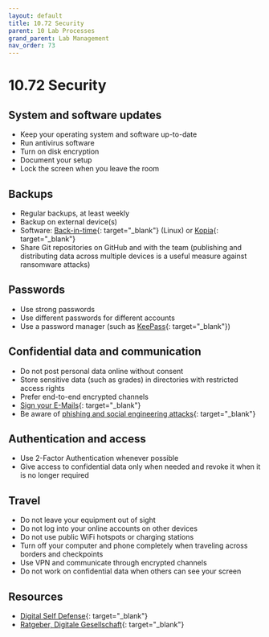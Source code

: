 ```yaml
---
layout: default
title: 10.72 Security
parent: 10 Lab Processes
grand_parent: Lab Management
nav_order: 73
---
```


# 10.72 Security

## System and software updates

- Keep your operating system and software up-to-date
- Run antivirus software
- Turn on disk encryption
- Document your setup
- Lock the screen when you leave the room

## Backups

- Regular backups, at least weekly
- Backup on external device(s)
- Software: [Back-in-time](https://github.com/bit-team/backintime){: target="_blank"} (Linux) or [Kopia](https://github.com/kopia/kopia?tab=readme-ov-file){: target="_blank"}
- Share Git repositories on GitHub and with the team (publishing and distributing data across multiple devices is a useful measure against ransomware attacks)

## Passwords

- Use strong passwords
- Use different passwords for different accounts
- Use a password manager (such as [KeePass](https://keepass.info/){: target="_blank"})

## Confidential data and communication

- Do not post personal data online without consent
- Store sensitive data (such as grades) in directories with restricted access rights
- Prefer end-to-end encrypted channels
- [Sign your E-Mails](https://www.uni-bamberg.de/its/dienstleistungen/iam/zertifikate/e-mail/){: target="_blank"}
- Be aware of [phishing and social engineering attacks](https://www.bsi.bund.de/EN/Themen/Verbraucherinnen-und-Verbraucher/Cyber-Sicherheitslage/Methoden-der-Cyber-Kriminalitaet/Social-Engineering/social-engineering_node.html){: target="_blank"}

## Authentication and access

- Use 2-Factor Authentication whenever possible
- Give access to confidential data only when needed and revoke it when it is no longer required

## Travel

- Do not leave your equipment out of sight
- Do not log into your online accounts on other devices
- Do not use public WiFi hotspots or charging stations
- Turn off your computer and phone completely when traveling across borders and checkpoints
- Use VPN and communicate through encrypted channels
- Do not work on confidential data when others can see your screen

## Resources

- [Digital Self Defense](https://defendourmovements.org/5-tips-for-online-self-defense/){: target="_blank"}
- [Ratgeber, Digitale Gesellschaft](https://www.digitale-gesellschaft.ch/ratgeber/en/){: target="_blank"}
